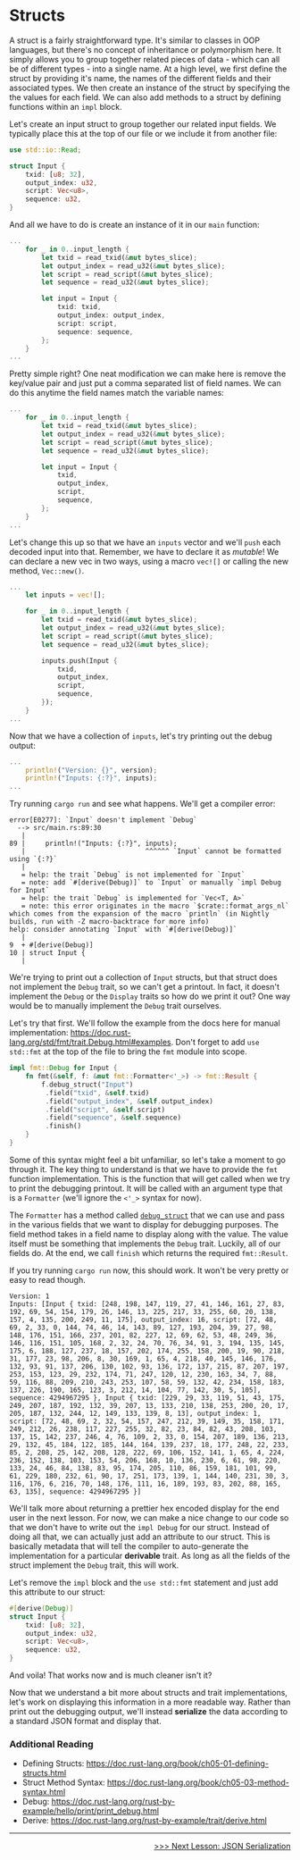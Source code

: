 # Structs

A struct is a fairly straightforward type.
It's similar to classes in OOP languages, but there's no concept of inheritance or polymorphism here.
It simply allows you to group together related pieces of data - which can all be of different types - into a single name.
At a high level, we first define the struct by providing it's name, the names of the different fields and their associated types.
We then create an instance of the struct by specifying the the values for each field.
We can also add methods to a struct by defining functions within an `impl` block.

Let's create an input struct to group together our related input fields.
We typically place this at the top of our file or we include it from another file:

```rust
use std::io::Read;

struct Input {
    txid: [u8; 32],
    output_index: u32,
    script: Vec<u8>,
    sequence: u32,
}
```

And all we have to do is create an instance of it in our `main` function:

```rust
...
    for _ in 0..input_length {
        let txid = read_txid(&mut bytes_slice);
        let output_index = read_u32(&mut bytes_slice);
        let script = read_script(&mut bytes_slice);
        let sequence = read_u32(&mut bytes_slice);

        let input = Input {
            txid: txid,
            output_index: output_index,
            script: script,
            sequence: sequence,
        };
    }
...
```

Pretty simple right? One neat modification we can make here is remove the key/value pair and just put a comma separated list of field names.
We can do this anytime the field names match the variable names:

```rust
...
    for _ in 0..input_length {
        let txid = read_txid(&mut bytes_slice);
        let output_index = read_u32(&mut bytes_slice);
        let script = read_script(&mut bytes_slice);
        let sequence = read_u32(&mut bytes_slice);

        let input = Input {
            txid,
            output_index,
            script,
            sequence,
        };
    }
...
```

Let's change this up so that we have an `inputs` vector and we'll `push` each decoded input into that.
Remember, we have to declare it as *mutable*! We can declare a new vec in two ways, using a macro `vec![]` or calling the new method, `Vec::new()`.

```rust
...
    let inputs = vec![];

    for _ in 0..input_length {
        let txid = read_txid(&mut bytes_slice);
        let output_index = read_u32(&mut bytes_slice);
        let script = read_script(&mut bytes_slice);
        let sequence = read_u32(&mut bytes_slice);

        inputs.push(Input {
            txid,
            output_index,
            script,
            sequence,
        });
    }
...
```

Now that we have a collection of `inputs`, let's try printing out the debug output:

```rust
...
    println!("Version: {}", version);
    println!("Inputs: {:?}", inputs);
...
```

Try running `cargo run` and see what happens.
We'll get a compiler error:
```console
error[E0277]: `Input` doesn't implement `Debug`
  --> src/main.rs:89:30
   |
89 |     println!("Inputs: {:?}", inputs);
   |                              ^^^^^^ `Input` cannot be formatted using `{:?}`
   |
   = help: the trait `Debug` is not implemented for `Input`
   = note: add `#[derive(Debug)]` to `Input` or manually `impl Debug for Input`
   = help: the trait `Debug` is implemented for `Vec<T, A>`
   = note: this error originates in the macro `$crate::format_args_nl` which comes from the expansion of the macro `println` (in Nightly builds, run with -Z macro-backtrace for more info)
help: consider annotating `Input` with `#[derive(Debug)]`
   |
9  + #[derive(Debug)]
10 | struct Input {
   |
```

We're trying to print out a collection of `Input` structs, but that struct does not implement the `Debug` trait, so we can't get a printout.
In fact, it doesn't implement the `Debug` or the `Display` traits so how do we print it out? One way would be to manually implement the `Debug` trait ourselves.

Let's try that first.
We'll follow the example from the docs here for manual implementation: https://doc.rust-lang.org/std/fmt/trait.Debug.html#examples.
Don't forget to add `use std::fmt` at the top of the file to bring the `fmt` module into scope.

```rust
impl fmt::Debug for Input {
    fn fmt(&self, f: &mut fmt::Formatter<'_>) -> fmt::Result {
        f.debug_struct("Input")
         .field("txid", &self.txid)
         .field("output_index", &self.output_index)
         .field("script", &self.script)
         .field("sequence", &self.sequence)
         .finish()
    }
}
```

Some of this syntax might feel a bit unfamiliar, so let's take a moment to go through it.
The key thing to understand is that we have to provide the `fmt` function implementation.
This is the function that will get called when we try to print the debugging printout.
It will be called with an argument type that is a `Formatter` (we'll ignore the `<'_>` syntax for now).

The `Formatter` has a method called [`debug_struct`](https://doc.rust-lang.org/std/fmt/struct.Formatter.html#method.debug_struct) that we can use and pass in the various fields that we want to display for debugging purposes.
The field method takes in a field name to display along with the value.
The value itself must be something that implements the `Debug` trait.
Luckily, all of our fields do.
At the end, we call `finish` which returns the required `fmt::Result`.

If you try running `cargo run` now, this should work.
It won't be very pretty or easy to read though.

```shell
Version: 1
Inputs: [Input { txid: [248, 198, 147, 119, 27, 41, 146, 161, 27, 83, 192, 69, 54, 154, 179, 26, 146, 13, 225, 217, 33, 255, 60, 20, 138, 157, 4, 135, 200, 249, 11, 175], output_index: 16, script: [72, 48, 69, 2, 33, 0, 144, 74, 46, 14, 143, 89, 127, 193, 204, 39, 27, 98, 148, 176, 151, 166, 237, 201, 82, 227, 12, 69, 62, 53, 48, 249, 36, 146, 116, 151, 105, 168, 2, 32, 24, 70, 76, 34, 91, 3, 194, 135, 145, 175, 6, 188, 127, 237, 18, 157, 202, 174, 255, 158, 200, 19, 90, 218, 31, 177, 23, 98, 206, 8, 30, 169, 1, 65, 4, 218, 40, 145, 146, 176, 132, 93, 91, 137, 206, 130, 102, 93, 136, 172, 137, 215, 87, 207, 197, 253, 153, 123, 29, 232, 174, 71, 247, 120, 12, 230, 163, 34, 7, 88, 59, 116, 88, 209, 210, 243, 253, 107, 58, 59, 132, 42, 234, 158, 183, 137, 226, 190, 165, 123, 3, 212, 14, 104, 77, 142, 30, 5, 105], sequence: 4294967295 }, Input { txid: [229, 29, 33, 119, 51, 43, 175, 249, 207, 187, 192, 132, 39, 207, 13, 133, 210, 138, 253, 200, 20, 17, 205, 187, 132, 244, 12, 149, 133, 139, 8, 13], output_index: 1, script: [72, 48, 69, 2, 32, 54, 157, 247, 212, 39, 149, 35, 158, 171, 249, 212, 26, 238, 117, 227, 255, 32, 82, 23, 84, 82, 43, 208, 103, 137, 15, 142, 237, 246, 4, 76, 109, 2, 33, 0, 154, 207, 189, 136, 213, 29, 132, 45, 184, 122, 185, 144, 164, 139, 237, 18, 177, 248, 22, 233, 85, 2, 208, 25, 142, 208, 128, 222, 69, 106, 152, 141, 1, 65, 4, 224, 236, 152, 138, 103, 153, 54, 206, 168, 10, 136, 230, 6, 61, 98, 220, 133, 24, 46, 84, 138, 83, 95, 174, 205, 110, 86, 159, 181, 101, 99, 61, 229, 180, 232, 61, 90, 17, 251, 173, 139, 1, 144, 140, 231, 30, 3, 116, 176, 6, 216, 70, 148, 176, 111, 16, 189, 193, 83, 202, 88, 165, 63, 135], sequence: 4294967295 }]
```

We'll talk more about returning a prettier hex encoded display for the end user in the next lesson.
For now, we can make a nice change to our code so that we don't have to write out the `impl Debug` for our struct.
Instead of doing all that, we can actually just add an attribute to our struct.
This is basically metadata that will tell the compiler to auto-generate the implementation for a particular **derivable** trait.
As long as all the fields of the struct implement the `Debug` trait, this will work.

Let's remove the `impl` block and the `use std::fmt` statement and just add this attribute to our struct:

```rust
#[derive(Debug)]
struct Input {
    txid: [u8; 32],
    output_index: u32,
    script: Vec<u8>,
    sequence: u32,
}
```

And voila! That works now and is much cleaner isn't it? 

Now that we understand a bit more about structs and trait implementations, let's work on displaying this information in a more readable way.
Rather than print out the debugging output, we'll instead **serialize** the data according to a standard JSON format and display that.

### Additional Reading
* Defining Structs: https://doc.rust-lang.org/book/ch05-01-defining-structs.html
* Struct Method Syntax: https://doc.rust-lang.org/book/ch05-03-method-syntax.html
* Debug: https://doc.rust-lang.org/rust-by-example/hello/print/print_debug.html
* Derive: https://doc.rust-lang.org/rust-by-example/trait/derive.html

<hr/>

<div>
    <p align="right"><a href="14_json_serialization.md">>>> Next Lesson: JSON Serialization</a></p>
</div>
